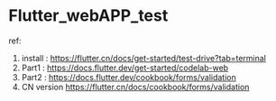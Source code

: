 # Flutter_webAPP_test

ref:
1. install : https://flutter.cn/docs/get-started/test-drive?tab=terminal
2. Part1 : https://docs.flutter.dev/get-started/codelab-web
3. Part2 : https://docs.flutter.dev/cookbook/forms/validation
4. CN version https://flutter.cn/docs/cookbook/forms/validation
